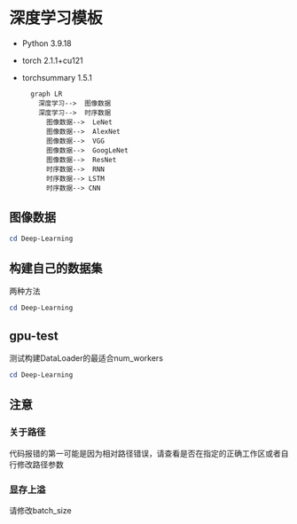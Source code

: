 # 深度学习模板

- Python 3.9.18
- torch 2.1.1+cu121
- torchsummary 1.5.1

  ```mermaid
    graph LR
      深度学习-->  图像数据
      深度学习-->  时序数据
     	图像数据-->  LeNet
     	图像数据-->  AlexNet
     	图像数据-->  VGG
     	图像数据-->  GoogLeNet
     	图像数据-->  ResNet
     	时序数据-->  RNN
     	时序数据--> LSTM
     	时序数据--> CNN
  ```

## 图像数据

```powershell
cd Deep-Learning
```

## 构建自己的数据集

两种方法

```powershell
cd Deep-Learning
```

## gpu-test

测试构建DataLoader的最适合num_workers

```powershell
cd Deep-Learning
```

## 注意

### 关于路径

代码报错的第一可能是因为相对路径错误，请查看是否在指定的正确工作区或者自行修改路径参数

### 显存上溢

请修改batch_size
